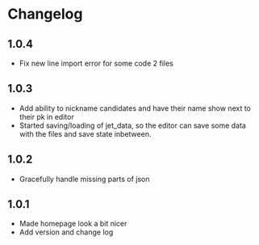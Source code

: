 # Changelog

## 1.0.4

- Fix new line import error for some code 2 files

## 1.0.3

- Add ability to nickname candidates and have their name show next to their pk in editor
- Started saving/loading of jet_data, so the editor can save some data with the files and save state inbetween.

## 1.0.2

- Gracefully handle missing parts of json

## 1.0.1

- Made homepage look a bit nicer
- Add version and change log